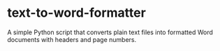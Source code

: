 # text-to-word-formatter
A simple Python script that converts plain text files into formatted Word documents with headers and page numbers.
